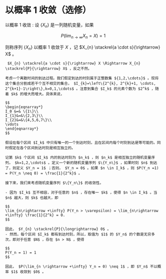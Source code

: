 # 以概率 1 收敛（选修）

以概率 1 收敛
: 设 $\{X_n\}$ 是一列随机变量，如果

$$P\left(\lim _{n \rightarrow \infty} X_{n}=X\right)=1$$

则称序列 $\{X_n\}$ 以概率 1 收敛于 $X$ ，记 $X_{n} \stackrel{a \cdot s}{\rightarrow} X$ 。

`````{prf:property}
 $X_{n} \stackrel{a \cdot s}{\rightarrow} X \Rightarrow X_{n} \stackrel{P}{\rightarrow} X$ ，反之不然。
`````

`````{prf:example}
考虑一个离散时间的到达过程。我们假定到达的时刻属于正整数集 ${1,2,\cdots}$ 。现将这个集合分割成若干个互不相交的集合， $I_{k}=\left\{2^{k}, 2^{k}+1, \cdots, 2^{k+1}-1\right\},k=0,1,\cdots$ 。注意到集合 $I_k$ 的元素个数为 $2^k$ ，随着 $k$ 的增大而增大。具体来说，

$$
\begin{eqnarray*}
I_0 &=& \{1\}\\
I_{1}&=&\{2,3\}\\
I_{2}&=&\{4,5,6,7\}\\
\vdots
\end{eqnarray*}
$$

假设在每个区间 $I_k$ 中只有唯一的一个到达时刻，且在区间内每个时刻到达是等可能的。同时假定在各个区间到达时刻是相互独立的。

记第 $k$ 个区间 $I_k$ 内的到达时刻为 $n_k$ ，则 $n_k$ 是相互独立的随机变量序列， $k=1,2,\cdots$ 。定义一个新的随机变量序列 $\{Y_n\}$ ，如果时刻 $n$ 到达了，则定义 $Y_n = 1$ ；否则， $Y_n = 0$ 。如果 $n \in I_k$ ，则 $P(Y_n =1) = P(Y_n \neq 0) = \frac{1}{2^k}$ 。

接下来，我们来考虑随机变量序列 $\{Y_n\}$ 的收敛性。

- 因为 $I_k$ 互不相容，对于任意的 $n$ ，存在唯一 $k$ ，使得 $n \in I_k$ 。当 $n$ 越大，则 $k$ 也越大，即

$$
\lim_{n\rightarrow +\infty} P(Y_n > \varepsilon) = \lim_{n\rightarrow +\infty} \frac{1}{2^k} = 0.
$$

因此， $Y_{n} \stackrel{P}{\longrightarrow} 0$ 。
- 然而，每个区间 $I_k$ 都有到达时刻，所以，取值为 $1$ 的 $Y_n$ 的个数是无穷多次，即对于任意 $N$ ，存在 $n > N$ ，使得

$$
P(Y_n = 1) = 1
$$

因此， $P(\lim_{n \rightarrow +\infty} Y_n = 0) \neq 1$ ，即 $Y_n$ 不以概率 $1$ 收敛到 $0$ 。

`````